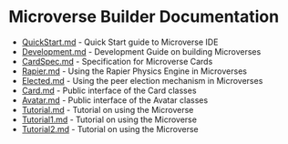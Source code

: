 # Microverse Builder Documentation

* [QuickStart.md](QuickStart.md) - Quick Start guide to Microverse IDE
* [Development.md](Development.md) - Development Guide on building Microverses
* [CardSpec.md](CardSpec.md) - Specification for Microverse Cards
* [Rapier.md](Rapier.md) - Using the Rapier Physics Engine in Microverses
* [Elected.md](Elected.md) - Using the peer election mechanism in Microverses
* [Card.md](Card.md) - Public interface of the Card classes
* [Avatar.md](Avatar.md) - Public interface of the Avatar classes
* [Tutorial.md](Tutorial.md) - Tutorial on using the Microverse
* [Tutorial1.md](Tutorial1.md) - Tutorial on using the Microverse
* [Tutorial2.md](Tutorial2.md) - Tutorial on using the Microverse
